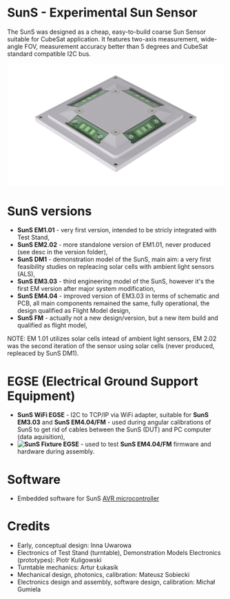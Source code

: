 # SunS - Experimental Sun Sensor
The SunS was designed as a cheap, easy-to-build coarse Sun Sensor suitable for CubeSat application. It features two-axis measurement, wide-angle FOV, measurement accuracy better than 5 degrees and CubeSat standard compatible I2C bus.

![PW-Sat2 SunS FM Render](img/renders/EM4.04_FM/2.png)

# SunS versions

* **SunS EM1.01** - very first version, intended to be stricly integrated with Test Stand,
* **SunS EM2.02** - more standalone version of EM1.01, never produced (see desc in the version folder),
* **SunS DM1** - demonstration model of the SunS, main aim: a very first feasibility studies on repleacing solar cells with ambient light sensors (ALS),
* **SunS EM3.03** - third engineering model of the SunS, however it's the first EM version after major system modification,
* **SunS EM4.04** - improved version of EM3.03 in terms of schematic and PCB, all main components remained the same, fully operational, the design qualified as Flight Model design,
* **SunS FM** - actually not a new design/version, but a new item build and qualified as flight model,

NOTE: EM 1.01 utilizes solar cells intead of ambient light sensors, EM 2.02 was the second iteration of the sensor using solar cells (never produced, repleaced by SunS DM1).

# EGSE (Electrical Ground Support Equipment)

* **SunS WiFi EGSE** - I2C to TCP/IP via WiFi adapter, suitable for **SunS EM3.03** and **SunS EM4.04/FM** - used during angular calibrations of SunS to get rid of cables between the SunS (DUT) and PC computer (data aquisition),
* **![SunS Fixture EGSE](electrical_design/SunS_EM4.04_FM/SunS_fixture_EGSE/2017-05-manufactured_SunS_fixture_EGSE_1.01)** - used to test **SunS EM4.04/FM** firmware and hardware during assembly.


# Software

* Embedded software for SunS [AVR microcontroller](https://github.com/PW-Sat2/avr/releases/tag/SunSv1.0)


# Credits

* Early, conceptual design: Inna Uwarowa
* Electronics of Test Stand (turntable), Demonstration Models Electronics (prototypes): Piotr Kuligowski
* Turntable mechanics: Artur Łukasik
* Mechanical design, photonics, calibration: Mateusz Sobiecki
* Electronics design and assembly, software design, calibration: Michał Gumiela
